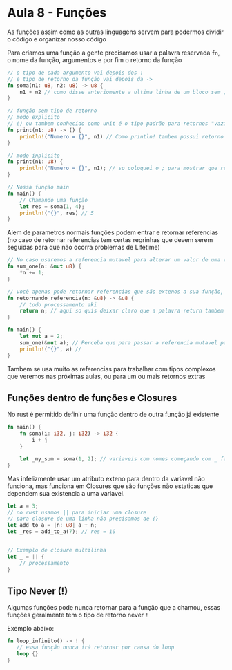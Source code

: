 # Aula 8 - Funções

As funções assim como as outras linguagens servem para podermos dividir o código e organizar nosso código

Para criamos uma função a gente precisamos usar a palavra reservada `fn`, o nome da função, argumentos e por fim o retorno da função

```rs
// o tipo de cada argumento vai depois dos :
// e tipo de retorno da função vai depois da ->
fn soma(n1: u8, n2: u8) -> u8 {
    n1 + n2 // como disse anteriomente a ultima linha de um bloco sem ; é o retorno desse bloco, no caso se o bloco é uma função se torna o returno da função
}

// função sem tipo de retorno
// modo explicito
// () ou tambem conhecido como unit é o tipo padrão para retornos "vazios"
fn print(n1: u8) -> () {
    println!("Numero = {}", n1) // Como println! tambem possui retorno () o ; nesse caso se torna opcional
}

// modo inplicito
fn print(n1: u8) {
    println!("Numero = {}", n1); // so coloquei o ; para mostrar que realmente nesse caso não faz diferença
}

// Nossa função main
fn main() {
    // Chamando uma função
    let res = soma(1, 4); 
    println!("{}", res) // 5
}
```

Alem de parametros normais funções podem entrar e retornar referencias (no caso de retornar referencias tem certas regrinhas que devem serem seguidas para que não ocorra problemas de Lifetime)

```rs
// No caso usaremos a referencia mutavel para alterar um valor de uma variavel ja existente
fn sum_one(n: &mut u8) {
    *n += 1;
}

// você apenas pode retornar referencias que são extenos a sua função, como ja dito na Aula7 com os conseitos de Lifetime
fn retornando_referencia(n: &u8) -> &u8 {
    // todo processamento aki
    return n; // aqui so quis deixar claro que a palavra return tambem pode ser usada para definir o retorno de uma função assim como em outras langs
}

fn main() {
    let mut a = 2;
    sum_one(&mut a); // Perceba que para passar a referencia mutavel para a nossa função devemos usar junto o &mut
    println!("{}", a) // 
}

```
Tambem se usa muito as referencias para trabalhar com tipos complexos que veremos nas próximas aulas, ou para um ou mais retornos extras

## Funções dentro de funções e Closures

No rust é permitido definir uma função dentro de outra função já existente

```rs
fn main() {
    fn soma(i: i32, j: i32) -> i32 {
        i + j
    }

    let _my_sum = soma(1, 2); // variaveis com nomes começando com _ falam para o compilador que elas não terão uso
}
```
Mas infelizmente usar um atributo exteno para dentro da variavel não funciona, mas funciona em Closures que são funções não estaticas que dependem sua existencia a uma variavel.

```rs
let a = 3;
// no rust usamos || para iniciar uma closure
// para closure de uma linha não precisamos de {}
let add_to_a = |n: u8| a + n;
let _res = add_to_a(7); // res = 10


// Exemplo de closure multilinha
let _ = || {
    // processamento 
}

```

## Tipo Never (!)
Algumas funções pode nunca retornar para a função que a chamou, essas funções geralmente tem o tipo de retorno never `!`

Exemplo abaixo:
```rs
fn loop_infinito() -> ! {
   // essa função nunca irá retornar por causa do loop
   loop {}
}
```

